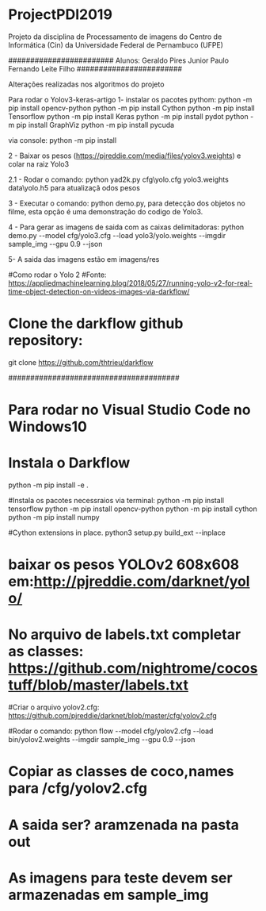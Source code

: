 # ProjectPDI2019
Projeto da disciplina de Processamento de imagens do Centro de Informática (Cin) da Universidade Federal de Pernambuco (UFPE)

########################
Alunos:
Geraldo Pires Junior
Paulo Fernando Leite Filho
########################

Alterações realizadas nos algoritmos do projeto 

Para rodar o Yolov3-keras-artigo
1- instalar os pacotes pythom:
python -m pip install opencv-python
python -m pip install Cython
python -m pip install Tensorflow
python -m pip install Keras
python -m pip install pydot
python -m pip install GraphViz
python -m pip install pycuda

via console: python -m pip install <pacote>

2 - Baixar os pesos (https://pjreddie.com/media/files/yolov3.weights) e colar na raiz Yolo3

2.1 - Rodar o comando: python yad2k.py cfg\yolo.cfg yolo3.weights data\yolo.h5 para atualizaçã odos pesos

3 - Executar o comando: python demo.py, para detecção dos objetos no filme, esta opção é uma demonstração do codigo de Yolo3.

4 - Para gerar as imagens de saida com as caixas delimitadoras: python demo.py --model cfg/yolo3.cfg --load yolo3/yolo.weights --imgdir sample_img --gpu 0.9 --json

5- A saida das imagens estão em imagens/res

 
#Como rodar o Yolo 2 
#Fonte: https://appliedmachinelearning.blog/2018/05/27/running-yolo-v2-for-real-time-object-detection-on-videos-images-via-darkflow/

# Clone the darkflow github repository:

git clone https://github.com/thtrieu/darkflow

#######################################
# Para rodar no Visual Studio Code no Windows10 
# Instala o Darkflow
python -m pip install -e .

#Instala os pacotes necessraios via terminal:
python -m pip install tensorflow 
python -m pip install opencv-python
python -m pip install cython
python -m pip install numpy

#Cython extensions in place.
python3 setup.py build_ext --inplace

# baixar os pesos YOLOv2 608x608 em:http://pjreddie.com/darknet/yolo/

# No arquivo de labels.txt completar as classes: https://github.com/nightrome/cocostuff/blob/master/labels.txt

#Criar o arquivo yolov2.cfg: https://github.com/pjreddie/darknet/blob/master/cfg/yolov2.cfg

#Rodar o comando: python flow --model cfg/yolov2.cfg --load bin/yolov2.weights --imgdir sample_img --gpu 0.9 --json

# Copiar as classes de coco,names para /cfg/yolov2.cfg

# A saida ser? aramzenada na pasta out
# As imagens para teste devem ser armazenadas em sample_img
 
